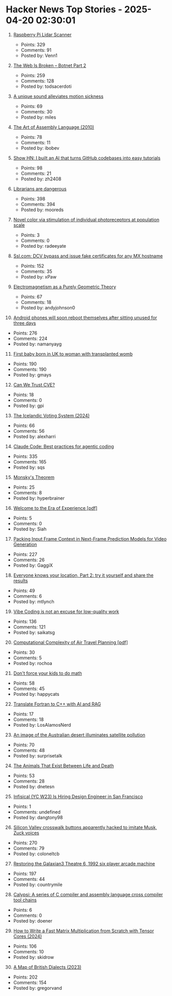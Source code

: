# Hacker News Top Stories - 2025-04-20 02:30:01

1. [Raspberry Pi Lidar Scanner](https://github.com/PiLiDAR/PiLiDAR)
   - Points: 329
   - Comments: 91
   - Posted by: Venn1

2. [The Web Is Broken – Botnet Part 2](https://jan.wildeboer.net/2025/04/Web-is-Broken-Botnet-Part-2/)
   - Points: 259
   - Comments: 128
   - Posted by: todsacerdoti

3. [A unique sound alleviates motion sickness](https://www.nagoya-u.ac.jp/researchinfo/result-en/2025/04/20250408-01.html)
   - Points: 69
   - Comments: 30
   - Posted by: miles

4. [The Art of Assembly Language (2010)](https://www.plantation-productions.com/Webster/www.artofasm.com/Linux/HTML/AoATOC.html)
   - Points: 78
   - Comments: 11
   - Posted by: ibobev

5. [Show HN: I built an AI that turns GitHub codebases into easy tutorials](https://github.com/The-Pocket/Tutorial-Codebase-Knowledge)
   - Points: 98
   - Comments: 21
   - Posted by: zh2408

6. [Librarians are dangerous](https://bradmontague.substack.com/p/librarians-are-dangerous)
   - Points: 398
   - Comments: 394
   - Posted by: mooreds

7. [Novel color via stimulation of individual photoreceptors at population scale](https://www.science.org/doi/10.1126/sciadv.adu1052)
   - Points: 3
   - Comments: 0
   - Posted by: radeeyate

8. [Ssl.com: DCV bypass and issue fake certificates for any MX hostname](https://bugzilla.mozilla.org/show_bug.cgi?id=1961406)
   - Points: 152
   - Comments: 35
   - Posted by: xPaw

9. [Electromagnetism as a Purely Geometric Theory](https://iopscience.iop.org/article/10.1088/1742-6596/2987/1/012001)
   - Points: 67
   - Comments: 18
   - Posted by: andyjohnson0

10. [Android phones will soon reboot themselves after sitting unused for three days](https://arstechnica.com/gadgets/2025/04/android-phones-will-soon-reboot-themselves-after-sitting-unused-for-3-days/)
   - Points: 276
   - Comments: 224
   - Posted by: namanyayg

11. [First baby born in UK to woman with transplanted womb](https://www.bbc.com/news/articles/c78jd517z87o)
   - Points: 190
   - Comments: 190
   - Posted by: gmays

12. [Can We Trust CVE?](https://opensourcesecurity.io/2025/04-can-we-trust-cve/)
   - Points: 18
   - Comments: 0
   - Posted by: gpi

13. [The Icelandic Voting System (2024)](https://smarimccarthy.is/posts/2024-11-25-voting-system/)
   - Points: 66
   - Comments: 56
   - Posted by: alexharri

14. [Claude Code: Best practices for agentic coding](https://www.anthropic.com/engineering/claude-code-best-practices)
   - Points: 335
   - Comments: 165
   - Posted by: sqs

15. [Monsky's Theorem](https://mathmondays.com/monskys-theorem)
   - Points: 25
   - Comments: 8
   - Posted by: hyperbrainer

16. [Welcome to the Era of Experience [pdf]](https://storage.googleapis.com/deepmind-media/Era-of-Experience%20/The%20Era%20of%20Experience%20Paper.pdf)
   - Points: 5
   - Comments: 0
   - Posted by: Siah

17. [Packing Input Frame Context in Next-Frame Prediction Models for Video Generation](https://lllyasviel.github.io/frame_pack_gitpage/)
   - Points: 227
   - Comments: 26
   - Posted by: GaggiX

18. [Everyone knows your location, Part 2: try it yourself and share the results](https://timsh.org/everyone-knows-your-location-part-2-try-it-yourself/)
   - Points: 49
   - Comments: 6
   - Posted by: mtlynch

19. [Vibe Coding is not an excuse for low-quality work](https://addyo.substack.com/p/vibe-coding-is-not-an-excuse-for)
   - Points: 136
   - Comments: 121
   - Posted by: saikatsg

20. [Computational Complexity of Air Travel Planning [pdf]](http://www.demarcken.org/carl/papers/ITA-software-travel-complexity/ITA-software-travel-complexity.pdf)
   - Points: 30
   - Comments: 5
   - Posted by: rochoa

21. [Don't force your kids to do math](https://blog.avocados.ovh/posts/how-to-force-your-kids-to-do-math/)
   - Points: 58
   - Comments: 45
   - Posted by: happycats

22. [Translate Fortran to C++ with AI and RAG](https://www.lanl.gov/media/publications/1663/0125-llm-translation)
   - Points: 17
   - Comments: 18
   - Posted by: LosAlamosNerd

23. [An image of the Australian desert illuminates satellite pollution](https://www.thisiscolossal.com/2025/04/a-stunning-image-of-the-australian-desert-illuminates-the-growing-problem-of-satellite-pollution/)
   - Points: 70
   - Comments: 48
   - Posted by: surprisetalk

24. [The Animals That Exist Between Life and Death](https://nautil.us/the-animals-that-exist-between-life-and-death-1202592/)
   - Points: 53
   - Comments: 28
   - Posted by: dnetesn

25. [Infisical (YC W23) Is Hiring Design Engineer in San Francisco](https://www.ycombinator.com/companies/infisical/jobs/I8zvnRW-design-engineer-san-francisco)
   - Points: 1
   - Comments: undefined
   - Posted by: dangtony98

26. [Silicon Valley crosswalk buttons apparently hacked to imitate Musk, Zuck voices](https://www.paloaltoonline.com/technology/2025/04/12/silicon-valley-crosswalk-buttons-apparently-hacked-to-imitate-musk-zuckerberg-voices/)
   - Points: 270
   - Comments: 79
   - Posted by: coloneltcb

27. [Restoring the Galaxian3 Theatre 6, 1992 six player arcade machine](https://philwip.com/2025/04/14/galaxian-3-project-revival/)
   - Points: 197
   - Comments: 44
   - Posted by: countrymile

28. [Calypsi: A series of C compiler and assembly language cross compiler tool chains](https://github.com/hth313/Calypsi-tool-chains)
   - Points: 6
   - Comments: 0
   - Posted by: doener

29. [How to Write a Fast Matrix Multiplication from Scratch with Tensor Cores (2024)](https://alexarmbr.github.io/2024/08/10/How-To-Write-A-Fast-Matrix-Multiplication-From-Scratch-With-Tensor-Cores.html)
   - Points: 106
   - Comments: 10
   - Posted by: skidrow

30. [A Map of British Dialects (2023)](https://starkeycomics.com/2023/11/07/map-of-british-english-dialects/)
   - Points: 202
   - Comments: 154
   - Posted by: gregorvand

